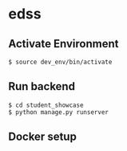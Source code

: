 # edss

## Activate Environment
```
$ source dev_env/bin/activate
```

## Run backend
```
$ cd student_showcase
$ python manage.py runserver
```

## Docker setup

